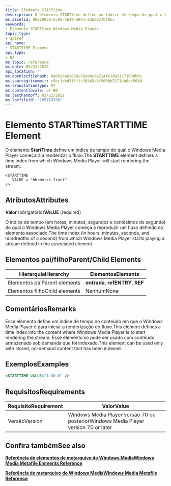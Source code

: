 ```yaml
---
title: Elemento STARTtime
description: O elemento STARTtime define um índice de tempo do qual o Windows Media Player começará a renderizar o fluxo.
ms.assetid: 9b0199c8-5c95-4b4e-a943-e3bd037bf0bc
keywords:
- Elemento STARTtime Windows Media Player
topic_type:
- apiref
api_name:
- STARTTIME Element
api_type:
- NA
ms.topic: reference
ms.date: 05/31/2018
api_location: ''
ms.openlocfilehash: 8a882da6c07ec76a94c8e214fe1da11c71680b0c
ms.sourcegitcommit: c8ec1ded1ffffc364d3c4f560bb2171da0dc5040
ms.translationtype: MT
ms.contentlocale: pt-BR
ms.lasthandoff: 03/22/2021
ms.locfileid: "105763788"
---
```

# <a name="starttime-element"></a><span data-ttu-id="6895a-104">Elemento STARTtime</span><span class="sxs-lookup"><span data-stu-id="6895a-104">STARTTIME Element</span></span>

<span data-ttu-id="6895a-105">O elemento **StartTime** define um índice de tempo do qual o Windows Media Player começará a renderizar o fluxo.</span><span class="sxs-lookup"><span data-stu-id="6895a-105">The **STARTTIME** element defines a time index from which Windows Media Player will start rendering the stream.</span></span>

``` syntax
<STARTTIME
   VALUE = "hh:mm:ss.fract"
/>
```

## <a name="attributes"></a><span data-ttu-id="6895a-106">Atributos</span><span class="sxs-lookup"><span data-stu-id="6895a-106">Attributes</span></span>

<span data-ttu-id="6895a-107">**Valor** (obrigatório)</span><span class="sxs-lookup"><span data-stu-id="6895a-107">**VALUE** (required)</span></span>

<span data-ttu-id="6895a-108">O índice de tempo (em horas, minutos, segundos e centésimos de segundo) do qual o Windows Media Player começa a reproduzir um fluxo definido no elemento associado.</span><span class="sxs-lookup"><span data-stu-id="6895a-108">The time index (in hours, minutes, seconds, and hundredths of a second) from which Windows Media Player starts playing a stream defined in the associated element.</span></span>

## <a name="parentchild-elements"></a><span data-ttu-id="6895a-109">Elementos pai/filho</span><span class="sxs-lookup"><span data-stu-id="6895a-109">Parent/Child Elements</span></span>



| <span data-ttu-id="6895a-110">Hierarquia</span><span class="sxs-lookup"><span data-stu-id="6895a-110">Hierarchy</span></span>       | <span data-ttu-id="6895a-111">Elementos</span><span class="sxs-lookup"><span data-stu-id="6895a-111">Elements</span></span>           |
|-----------------|--------------------|
| <span data-ttu-id="6895a-112">Elementos pai</span><span class="sxs-lookup"><span data-stu-id="6895a-112">Parent elements</span></span> | <span data-ttu-id="6895a-113">**entrada**, **ref**</span><span class="sxs-lookup"><span data-stu-id="6895a-113">**ENTRY**, **REF**</span></span> |
| <span data-ttu-id="6895a-114">Elementos filho</span><span class="sxs-lookup"><span data-stu-id="6895a-114">Child elements</span></span>  | <span data-ttu-id="6895a-115">Nenhum</span><span class="sxs-lookup"><span data-stu-id="6895a-115">None</span></span>               |



 

## <a name="remarks"></a><span data-ttu-id="6895a-116">Comentários</span><span class="sxs-lookup"><span data-stu-id="6895a-116">Remarks</span></span>

<span data-ttu-id="6895a-117">Esse elemento define um índice de tempo no conteúdo em que o Windows Media Player é para iniciar a renderização do fluxo.</span><span class="sxs-lookup"><span data-stu-id="6895a-117">This element defines a time index into the content where Windows Media Player is to start rendering the stream.</span></span> <span data-ttu-id="6895a-118">Esse elemento só pode ser usado com conteúdo armazenado sob demanda que foi indexado.</span><span class="sxs-lookup"><span data-stu-id="6895a-118">This element can be used only with stored, on-demand content that has been indexed.</span></span>

## <a name="examples"></a><span data-ttu-id="6895a-119">Exemplos</span><span class="sxs-lookup"><span data-stu-id="6895a-119">Examples</span></span>


```XML
<STARTTIME VALUE="1:30.0" />
```



## <a name="requirements"></a><span data-ttu-id="6895a-120">Requisitos</span><span class="sxs-lookup"><span data-stu-id="6895a-120">Requirements</span></span>



| <span data-ttu-id="6895a-121">Requisito</span><span class="sxs-lookup"><span data-stu-id="6895a-121">Requirement</span></span> | <span data-ttu-id="6895a-122">Valor</span><span class="sxs-lookup"><span data-stu-id="6895a-122">Value</span></span> |
|--------------------|-----------------------------------------------------|
| <span data-ttu-id="6895a-123">Versão</span><span class="sxs-lookup"><span data-stu-id="6895a-123">Version</span></span><br/> | <span data-ttu-id="6895a-124">Windows Media Player versão 70 ou posterior</span><span class="sxs-lookup"><span data-stu-id="6895a-124">Windows Media Player version 70 or later</span></span><br/> |



## <a name="see-also"></a><span data-ttu-id="6895a-125">Confira também</span><span class="sxs-lookup"><span data-stu-id="6895a-125">See also</span></span>

<dl> <dt>

[<span data-ttu-id="6895a-126">**Referência de elementos de metarquivo do Windows Media**</span><span class="sxs-lookup"><span data-stu-id="6895a-126">**Windows Media Metafile Elements Reference**</span></span>](windows-media-metafile-elements-reference.md)
</dt> <dt>

[<span data-ttu-id="6895a-127">**Referência do metarquivo do Windows Media**</span><span class="sxs-lookup"><span data-stu-id="6895a-127">**Windows Media Metafile Reference**</span></span>](windows-media-metafile-reference.md)
</dt> </dl>

 

 





